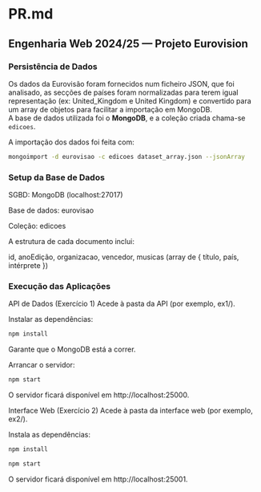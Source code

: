 # PR.md

## Engenharia Web 2024/25 — Projeto Eurovision

### **Persistência de Dados**

Os dados da Eurovisão foram fornecidos num ficheiro JSON, que foi analisado, as secções de países foram normalizadas para terem igual representação (ex: United_Kingdom e United Kingdom) e convertido para um array de objetos para facilitar a importação em MongoDB.  
A base de dados utilizada foi o **MongoDB**, e a coleção criada chama-se `edicoes`.

A importação dos dados foi feita com:
``` bash
mongoimport -d eurovisao -c edicoes dataset_array.json --jsonArray
```

### Setup da Base de Dados

SGBD: MongoDB (localhost:27017)

Base de dados: eurovisao

Coleção: edicoes

A estrutura de cada documento inclui:

id, anoEdição, organizacao, vencedor, musicas (array de { título, país, intérprete })

### Execução das Aplicações

API de Dados (Exercício 1)
Acede à pasta da API (por exemplo, ex1/).

Instalar as dependências:

```bash
npm install
```
Garante que o MongoDB está a correr.

Arrancar o servidor:

``` bash
npm start
```

O servidor ficará disponível em http://localhost:25000.

Interface Web (Exercício 2)
Acede à pasta da interface web (por exemplo, ex2/).

Instala as dependências:

```bash
npm install
```

``` bash
npm start
```

O servidor ficará disponível em http://localhost:25001.